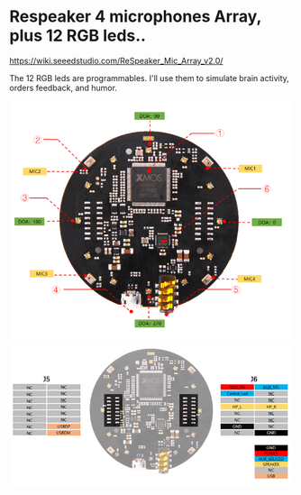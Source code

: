 # Respeaker 4 microphones Array, plus 12 RGB leds..
https://wiki.seeedstudio.com/ReSpeaker_Mic_Array_v2.0/

The 12 RGB leds are programmables.
I'll use them to simulate brain activity, orders feedback, and humor.

![Alt text](../images/respeaker/overview.png?raw=true)
![Alt text](../images/respeaker/Pin_map.png?raw=true)
